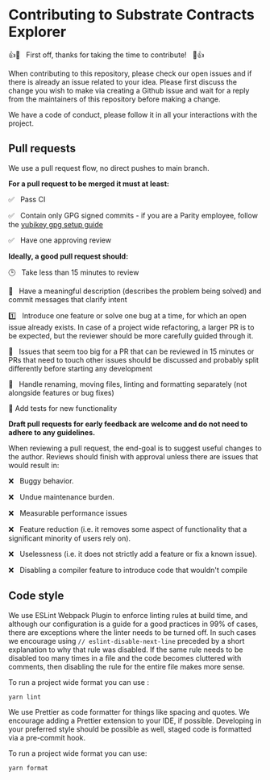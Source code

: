 # Contributing to Substrate Contracts Explorer

👍🎉 &nbsp; First off, thanks for taking the time to contribute! &nbsp; 🎉👍

When contributing to this repository, please check our open issues and if there is already an issue related to your idea. Please first discuss the change you wish to make via creating a Github issue and wait for a reply from the maintainers of this repository before making a change.

We have a code of conduct, please follow it in all your interactions with the project.

## Pull requests

We use a pull request flow, no direct pushes to main branch.

**For a pull request to be merged it must at least:**

:white_check_mark: &nbsp; Pass CI

:white_check_mark: &nbsp; Contain only GPG signed commits - if you are a Parity employee, follow the [yubikey gpg setup guide](https://www.notion.so/paritytechnologies/Yubikey-Guide-787b2f4e340a40369bbf3159fa3643de)

:white_check_mark: &nbsp; Have one approving review

**Ideally, a good pull request should:**

:clock3: &nbsp; Take less than 15 minutes to review

:open_book: &nbsp; Have a meaningful description (describes the problem being solved) and commit messages that clarify intent

:one: &nbsp; Introduce one feature or solve one bug at a time, for which an open issue already exists. In case of a project wide refactoring, a larger PR is to be expected, but the reviewer should be more carefully guided through it.

:jigsaw: &nbsp; Issues that seem too big for a PR that can be reviewed in 15 minutes or PRs that need to touch other issues should be discussed and probably split differently before starting any development

:dart: &nbsp; Handle renaming, moving files, linting and formatting separately (not alongside features or bug fixes)

:test_tube: Add tests for new functionality

**Draft pull requests for early feedback are welcome and do not need to adhere to any guidelines.**

When reviewing a pull request, the end-goal is to suggest useful changes to the author. Reviews should finish with approval unless there are issues that would result in:

:x: &nbsp; Buggy behavior.

:x: &nbsp; Undue maintenance burden.

:x: &nbsp; Measurable performance issues

:x: &nbsp; Feature reduction (i.e. it removes some aspect of functionality that a significant minority of users rely on).

:x: &nbsp; Uselessness (i.e. it does not strictly add a feature or fix a known issue).

:x: &nbsp; Disabling a compiler feature to introduce code that wouldn't compile

## Code style

We use ESLint Webpack Plugin to enforce linting rules at build time, and although our configuration is a guide for a good practices in 99% of cases, there are exceptions where the linter needs to be turned off. In such cases we encourage using `// eslint-disable-next-line` preceded by a short explanation to why that rule was disabled. If the same rule needs to be disabled too many times in a file and the code becomes cluttered with comments, then disabling the rule for the entire file makes more sense.

To run a project wide format you can use :

```bash
yarn lint
```

We use Prettier as code formatter for things like spacing and quotes. We encourage adding a Prettier extension to your IDE, if possible.
Developing in your preferred style should be possible as well, staged code is formatted via a pre-commit hook.

To run a project wide format you can use:

```bash
yarn format
```
